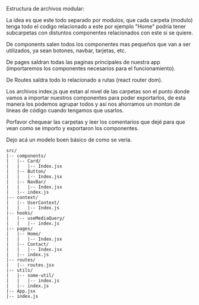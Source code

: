 Estructura de archivos modular:

La idea es que este todo separado por modulos, que cada carpeta (modulo) tenga todo el codigo relacionado a este por ejemplo "Home" podría tener subcarpetas con distuntos componentes relacionados con este si se quiere.

De components  salen todos los componentes mas pequeños que van a ser utilizados, ya sean botones, navbar, tarjetas, etc.

De pages saldran todas las paginas principales de nuestra app (importaremos los componentes necesarios para el funcionamiento).

De Routes saldra todo lo relacionado a rutas (react router dom).

Los archivos index.js que estan al nivel de las carpetas son el punto donde vamos a importar nuestros componentes para poder exportarlos, de esta manera los podemos agrupar todos y así nos ahorramos un monton de lineas de código cuando tengamos que usarlos.

Porfavor chequear las carpetas y leer los comentarios que dejé para que vean como se importo y exportaron los componentes.

Dejo acá un modelo boen básico de como se vería.

```
src/
|-- components/
|   |-- Card/
|   |   |-- Index.jsx
|   |-- Button/
|   |   |-- Index.jsx
|   |-- NavBar/
|   |   |-- Index.jsx
|   |-- index.js
|-- context/
|   |-- UserContext/
|   |   |-- Index.js
|-- hooks/
|   |-- useMediaQuery/
|   |   |-- index.js
|-- pages/
|   |-- Home/
|   |   |-- Index.jsx
|   |-- Contact/
|   |   |-- Index.jsx
|   |-- index.js
|-- routes/
|   |-- routes.jsx
|-- utils/
|   |-- some-util/
|   |   |-- index.js
|   |-- index.js
|-- App.jsx
|-- index.js